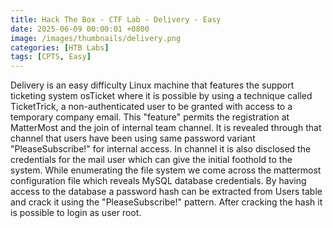 ```yaml
---
title: Hack The Box - CTF Lab - Delivery - Easy
date: 2025-06-09 00:00:01 +0800
image: /images/thumbnails/delivery.png
categories: [HTB Labs]
tags: [CPTS, Easy]
---
```

Delivery is an easy difficulty Linux machine that features the support ticketing system osTicket where it is possible by using a technique called TicketTrick, a non-authenticated user to be granted with access to a temporary company email. This "feature" permits the registration at MatterMost and the join of internal team channel. It is revealed through that channel that users have been using same password variant "PleaseSubscribe!" for internal access. In channel it is also disclosed the credentials for the mail user which can give the initial foothold to the system. While enumerating the file system we come across the mattermost configuration file which reveals MySQL database credentials. By having access to the database a password hash can be extracted from Users table and crack it using the "PleaseSubscribe!" pattern. After cracking the hash it is possible to login as user root.

